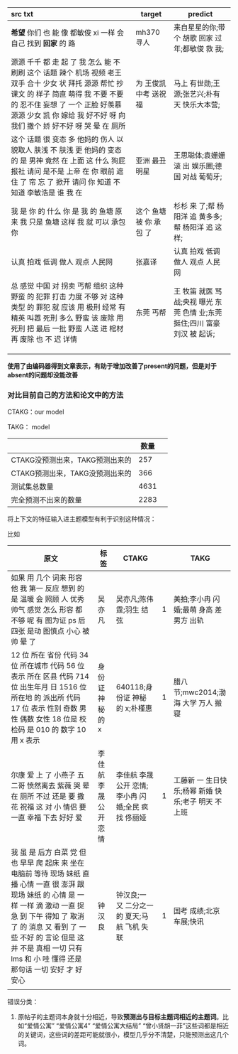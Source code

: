 
| src txt                                                      | target                  | predict                                                      |
| :----------------------------------------------------------- | ----------------------- | ------------------------------------------------------------ |
| **希望** 你们 也 能 像 都敏俊 xi 一样 会 自己 找到 **回家** 的 路 | mh370 寻人              | 来自星星的你;带个 胡歌 回家 过年;都敏俊 救 我;               |
| 源源 千千 都 走 起 了 我 怎么 能 不 刷刷 这个 话题 辣个 机场 视频 老王 双手 合十 少女 状 拜托 源源 帮忙 抄 课文 的 样子 简直 萌得 我 不要 不要 的 忍不住 妄想 了 一个 正脸 好羡慕 源源 少女 凯 你 嫁给 我 好不好 呀 向 我们 撒个 娇 好不好 呀 哭 晕 在 厕所 | 为 王俊凯 中考 送祝福   | 马上 有世勋;王源;张艺兴;朴有天 快乐大本营;                   |
| 这个 话题 很 变态 多 他妈的 伤人 以貌取人 肤浅 不 肤浅 更 他妈的 变态 的 是 男神 竟然 在 上面 这 什么 狗屁 报社 请问 是不是 上帝 在 你 眼前 遮住 了 帘 忘 了 掀开 请问 你 知道 不 知道 李敏浩是 谁 我 在 | 亚洲 最丑 明星          | 王思聪体;袁姗姗 滚 出 娱乐圈;德国 对战 葡萄牙;               |
| 我 是 你 的 什么 你 是 我 的 鱼塘 原来 我 只是 鱼塘 这样 我 就 可以 承包 你 | 这个 鱼塘 被 你 承包 了 | 杉杉 来 了;帮 杨阳洋 追 黄多多;帮 杨阳洋 追 这样;            |
| 认真 拍戏 低调 做人 观点 人民网                              | 张嘉译                  | 认真 拍戏 低调 做人 观点 人民网                              |
| 总 感觉 中国 对 拐卖 丐帮 组织 这种 野蛮 的 犯罪 打击 力度 不够 对 这种 类型 的 罪犯 就 应该 用 极刑 经常 有 精英 叫嚣 死刑 多么 野蛮 该 废除 用 死刑 把 最后 一批 野蛮 人送 进 棺材 再 废除 也 不 迟 详情 | 东莞 丐帮               | 王 牧笛 就医 骂战;央视 曝光 东莞 色情 业;东莞 挺住;四川 富豪 刘汉 被 起诉; |
|                                                              |                         |                                                              |
|                                                              |                         |                                                              |
|                                                              |                         |                                                              |

**使用了由编码器得到文章表示，有助于增加改善了present的问题，但是对于absent的问题却没能改善**



### 对比目前自己的方法和论文中的方法

CTAKG：our model

TAKG： model

|                                 | 数量 |      |
| ------------------------------- | ---- | ---- |
| CTAKG没预测出来，TAKG预测出来的 | 257  |      |
| CTAKG预测出来，TAKG没预测出来的 | 366  |      |
| 测试集总数量                    | 4631 |      |
| 完全预测不出来的数量            | 2283 |      |

将上下文的特征输入进主题模型有利于识别这种情况：

比如

| 原文                                                         | 标签                  | CTAKG                                              |      | TAKG                                                |
| ------------------------------------------------------------ | --------------------- | -------------------------------------------------- | ---- | --------------------------------------------------- |
| 如果 用 几个  词来 形容 他 我 第一 反应 想到 的 是 温暖 会 照顾 人 优秀 帅气 感觉 怎么 形容 都 不够 呢 有 图为证 ps 后 四张 是动 图慎点  小心 被帅 晕 了 | 吴亦凡                | 吴亦凡;陈伟霆;羽生 结弦                            | 1    | 美拍;李小冉 闪婚;最萌 身高 差 男方 出轨             |
| 12 位 所在  省份 代码 34 位 所在城市 代码 56 位 表示 所在 区县 代码 714 位 出生年月 日 1516 位 所在地 的 派出所 代码 17 位 表示  性别 奇数 男性 偶数 女性 18 位是 校检码 是 010 的 数字 10 用 x 表示 | 身份证 神秘 的 x      | 640118;身份证 神秘 的 x;朴槿惠                     | 1    | 腊八节;mwc2014;渤海 大学 万人 搬 寝                 |
| 尔康 爱 上  了 小燕子 五 二哥 愤然离去 紫薇 哭 晕 在 厕所 不过 还是 要 撒花 祝福 这 对 小 情侣 要 一直 幸福 下去 好好 爱 | 李佳航 李晟 公开 恋情 | 李佳航 李晟 公开 恋情;李小冉 闪婚;全民 疯找 佟丽娅 | 1    | 工藤新 一 生日快乐;杨幂 新婚 快乐;老子 明天 不 上班 |
| 我 虽 是 后方 白菜 党 但 也  早早 爬 起床 来 坐在 电脑前 等待 现场 妹纸 直播 心情 一直 很 澎湃 跟 现场 妹纸 的 心情 是 一样 一样 滴 激动 一直 捉 急 到 下午  得知 了 取消 了 的 消息 又 看到 了 一些 不好 的 言论 但是 这 并 不是 真相 一切 只有 lms 和 小 哇 懂得 还是 那句话 一切 安好  才 好 安心 | 钟汉良                | 钟汉良;一 又 二分之一 的 夏天;马航 飞机 失联       | 1    | 国考 成绩;北京 车展;快讯                            |
|                                                              |                       |                                                    |      |                                                     |





错误分类：

1. 原帖子的主题词本身就十分相近，导致**预测出与目标主题词相近的主题词**。比如“爱情公寓” “爱情公寓4” “爱情公寓大结局” “曾小贤胡一菲”这些词都是相近的关键词，这些词的差距可能就很小，模型几乎分不清楚，只能预测出这几个词。
